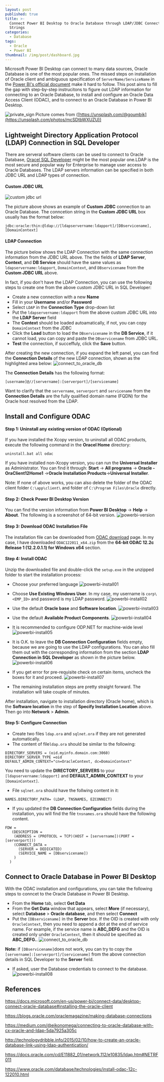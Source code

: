 ```yaml
---
layout: post
published: true
title: >-
  Connect Power BI Desktop to Oracle Database through LDAP/JDBC Connection
  Strings
categories:
  - Database
tags:
  - Oracle
  - Power BI
thumbnail: /img/post/dashboard.jpg
---
```

Microsoft Power BI Desktop can connect to many data sources, Oracle Database is one of the most popular ones. The missed steps on installation of Oracle client and ambiguous specification of `ServerName/ServiceName` in the [Power BI's official document](https://docs.microsoft.com/en-us/power-bi/connect-data/desktop-connect-oracle-database#installing-the-oracle-client) make it hard to follow. This post aims to fill the gap with step-by-step instrucitons to figure out LDAP information for connecting to an Oracle Database, to install and configure an Oracle Data Access Client (ODAC), and to connect to an Oracle Database in Power BI Desktop.
<!--more-->

![private_sign]({{site.baseurl}}/img/post/dashboard.jpg)
Picture comes from ([https://unsplash.com/@goumbik](https://unsplash.com/photos/mcSDtbWXUZU))


## Lightweight Directory Application Protocol (LDAP) Connection in SQL Developer

There are serveral software clients can be used to connect to Oracle Database, [Oracel SQL Developer](https://www.oracle.com/database/technologies/appdev/sqldeveloper-landing.html) might be the most popular one.LDAP is the most secure and popular way for Enterprise to manage user access to Oracle Databases. The LDAP servers information can be specified in both JDBC URL and LDAP types of connection.

#### Custom JDBC URL
![custom jdbc url]({{site.baseurl}}/img/post/sql_developer01.PNG)

The picture above shows an example of **Custom JDBC** connection to an Oracle Database. The conncetion string in the **Custom JDBC URL** box usually has the format below:

```
jdbc:oracle:thin:@ldap://[ldapservername:ldapport]/[DBservicename],[DomainContext]
```


#### LDAP Connection
The picture below shows the LDAP Connection with the same connection information from the JDBC URL above. The the fields of **LDAP Server**,  **Context**, and **DB Service** should have the same values as `ldapservername:ldapport`, `DomainContext`, and `DBservicename` from the **Custom JDBC URL** above.

In fact, if you don't have the LDAP Connection, you can use the following steps to create one from the above custom JDBC URL in SQL Developer:
* Create a new connection with a new **Name** 
* Fill in your **Username** and/or **Password**
* Select `LDAP` in the **Connection Type** drop-down list
* Put the `ldapservername:ldapport` from the above custom JDBC URL into the **LDAP Server** field
* The **Context** should be loaded autoamatically, if not, you can copy `DomainContext` from the JDBC 
* Click the **Load** button to load the `DBservicename` in the **DB Service**, if it cannot load, you can copy and paste the `DBservicename` from JDBC URL.
* **Test** the connection, if succeffuly, click the **Save** button.

After creating the new connection, if you expand the left panel, you can find the **Connection Details** of the new LDAP connection, shown as the highlighted area below:
![connect_to_oracle_db]({{site.baseurl}}/img/post/connect-oracle-database_1.png)

The **Connection Details** has the following format:
```
[username]@//[servername]:[serverport]/[servicename]
```
Want to clarify that the `servername`, `serverport` and `servicename` from the **Connection Details** are the fully qualified domain name (FQDN) for the Oracle host resolved from the LDAP.

## Install and Configure ODAC

#### Step 1: Uninstall any existing version of ODAC (Optional) 
If you have installed the Xcopy version, to uninstall all ODAC products, execute the following command in the **Oracel Home** directory:
```
uninstall.bat all odac
```
If you have installed non-Xcopy version, you can run the **Universal Installer** as Administrator. You can find it through:
**Start** -> **All programs** -> **Oracle - OraClient12Home1** ->**Oracle Installation Products**->**Universal Installer**.

Note: If none of above works, you can also delete the folder of the ODAC client folder `C:\app\client\` and folder of `C:\Program Files\Oracle` directly.

#### Step 2: Check Power BI Desktop Version
You can find the version information from **Power BI Desktop** -> **Help** -> **About**. The following is a screenshot of 64-bit version.
![powerbi-version]({{site.baseurl}}/img/post/powerbi-version.png)

#### Step 3: Download ODAC Installation File
The installation file can be downloaded from [ODAC download](https://www.oracle.com/database/technologies/odac-downloads.html) page. In my case, I have downloaded `ODAC122011_x64.zip` from the **64-bit ODAC 12.2c Release 1 (12.2.0.1.1) for Windows x64** section.

#### Step 4: Install ODAC
Unzip the downloaded file and double-click the `setup.exe` in the unzipped folder to start the installation process:
* Choose your preferred language
![powerbi-install01]({{site.baseurl}}/img/post/powerbi-install01.PNG)

* Choose **Use Existing Windows User**. In my case, my username is `corp\<EMP_ID>` and password is my LDAP password.
![powerbi-install02]({{site.baseurl}}/img/post/powerbi-install02.PNG)

* Use the default **Oracle base** and **Software location**.
![powerbi-install03]({{site.baseurl}}/img/post/powerbi-install03.PNG)

* Use the default **Available Product Components**.
![powerbi-install04]({{site.baseurl}}/img/post/powerbi-install04.PNG)

* It is recommended to configure ODP.NET for machine-wide level
![powerbi-install05]({{site.baseurl}}/img/post/powerbi-install05.PNG)

* It is O.K. to leave the **DB Connection Configuration** fields empty, because we are going to use the LDAP configurations. You can also fill them out with the corresponding information from the section **LDAP Connection in SQL Developer** as shown in the picture below.
![powerbi-install06]({{site.baseurl}}/img/post/powerbi-install06.PNG)

* If you get error for pre-requisite check on certain items, uncheck the boxes for it and proceed.
![powerbi-install07]({{site.baseurl}}/img/post/powerbi-install07.PNG)

* The remaining installation steps are pretty straight forward. The installation will take couple of minutes.

After installation, navigate to installation directory (Oracle home), which is the **Software location** in the step of **Specify Installation Location** above. Then go into **Network** > **Admin**.

#### Step 5: Configure Connection
* Create two files `ldap.ora` and `sqlnet.ora` if they are not generated automatically. 
* The content of file`ldap.ora` should be similar to the following: 

```
DIRECTORY_SERVERS = (oid.myinfo.domain.com:3060)
DIRECTORY_SERVER_TYPE =oid
DEFAULT_ADMIN_CONTEXT="cn=OracleContext, dc=DomainContext"
```

You need to update the **DIRECTORY_SERVERS** to your `[ldapservername:ldapport]` and **DEFAULT_ADMIN_CONTEXT** to your `[DomainContext]`.
* File `sqlnet.ora` should have the follwing content in it:

```
NAMES.DIRECTORY_PATH= (LDAP, TNSNAMES, EZCONNECT)
```

* If you updated the **DB Connection Configuration** fields during the installation, you will find the file `tnsnames.ora` should have the following content.

```
FDW =
   (DESCRIPTION =
    (ADDRESS = (PROTOCOL = TCP)(HOST = [servername])(PORT = [serverport]))
    (CONNECT_DATA =
      (SERVER = DEDICATED)
      (SERVICE_NAME = [DBservicename]) 
    )
  )
```

## Connect to Oracle Database in Power BI Desktop
With the ODAC installation and configurations, you can take the following steps to conncet to the Oracle Database in Power BI Desktop.
* From the **Home** tab, select **Get Data**
* From the **Get Data** window that appears, select **More** (if necessary), select **Database** > **Oracle database**, and then select **Connect**
* Put the `[DBservicename]` in the **Server** box. If the OID is created with only `OracleContext`, then you need to append a dot at the end of service name. For example, if the service name is **ABC_DEFG** and the OID is created only under `OracleContext`, then it should be specified as **ABC_DEFG.**. 
![connect_to_oracle_db]({{site.baseurl}}/img/post/connect-oracle-database_3.png)

**Note:** if `[DBservicename]`does not work, you can try to copy the `[servername]:[serverport]/[servicename]` from the above connection details in SQL Developer to the **Server** field.

* If asked, user the Database credentials to connect to the database.
![powerbi-install08]({{site.baseurl}}/img/post/powerbi-install08.PNG)





## References

https://docs.microsoft.com/en-us/power-bi/connect-data/desktop-connect-oracle-database#installing-the-oracle-client

https://blogs.oracle.com/oraclemagazine/making-database-connections

https://medium.com/@eikonomega/connecting-to-oracle-database-with-cx-oracle-and-ldap-5da7925a305c

http://technologydribble.info/2015/02/10/how-to-create-an-oracle-database-link-using-ldap-authentication/

https://docs.oracle.com/cd/E11882_01/network.112/e10835/ldap.htm#NETRF011

https://www.oracle.com/database/technologies/install-odac-12c-122010.html
